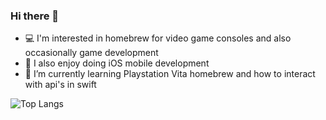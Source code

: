### Hi there 👋
* :computer: I'm interested in homebrew for video game consoles and also occasionally game development
* :iphone: I also enjoy doing iOS mobile development
* 🌱 I’m currently learning Playstation Vita homebrew and how to interact with api's in swift

<!--
**Mesiow/Mesiow** is a ✨ _special_ ✨ repository because its `README.md` (this file) appears on your GitHub profile.

Here are some ideas to get you started:

- 🔭 I’m currently working on ...
- 🌱 I’m currently learning ...
- 👯 I’m looking to collaborate on ...
- 🤔 I’m looking for help with ...
- 💬 Ask me about ...
- 📫 How to reach me: ...
- 😄 Pronouns: ...
- ⚡ Fun fact: ...
-->
![Top Langs](https://github-readme-stats.vercel.app/api/top-langs/?username=Mesiow&layout=compact&bg_color=152238&text_color=F5FEFD&title_color=F5FEFD)
